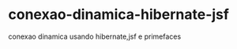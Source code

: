 conexao-dinamica-hibernate-jsf
==============================

conexao dinamica usando hibernate,jsf e primefaces
